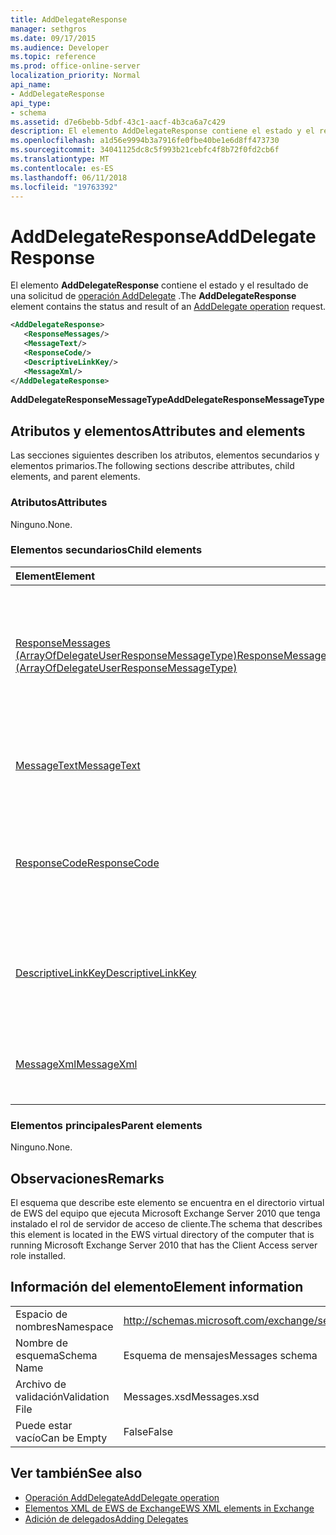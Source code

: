```yaml
---
title: AddDelegateResponse
manager: sethgros
ms.date: 09/17/2015
ms.audience: Developer
ms.topic: reference
ms.prod: office-online-server
localization_priority: Normal
api_name:
- AddDelegateResponse
api_type:
- schema
ms.assetid: d7e6bebb-5dbf-43c1-aacf-4b3ca6a7c429
description: El elemento AddDelegateResponse contiene el estado y el resultado de una solicitud de operación AddDelegate.
ms.openlocfilehash: a1d56e9994b3a7916fe0fbe40be1e6d8ff473730
ms.sourcegitcommit: 34041125dc8c5f993b21cebfc4f8b72f0fd2cb6f
ms.translationtype: MT
ms.contentlocale: es-ES
ms.lasthandoff: 06/11/2018
ms.locfileid: "19763392"
---
```

# <a name="adddelegateresponse"></a><span data-ttu-id="1be1a-103">AddDelegateResponse</span><span class="sxs-lookup"><span data-stu-id="1be1a-103">AddDelegateResponse</span></span>

<span data-ttu-id="1be1a-104">El elemento **AddDelegateResponse** contiene el estado y el resultado de una solicitud de [operación AddDelegate](adddelegate-operation.md) .</span><span class="sxs-lookup"><span data-stu-id="1be1a-104">The **AddDelegateResponse** element contains the status and result of an [AddDelegate operation](adddelegate-operation.md) request.</span></span> 
  
```xml
<AddDelegateResponse>
   <ResponseMessages/>
   <MessageText/>
   <ResponseCode/>
   <DescriptiveLinkKey/>
   <MessageXml/>
</AddDelegateResponse>
```

 <span data-ttu-id="1be1a-105">**AddDelegateResponseMessageType**</span><span class="sxs-lookup"><span data-stu-id="1be1a-105">**AddDelegateResponseMessageType**</span></span>
## <a name="attributes-and-elements"></a><span data-ttu-id="1be1a-106">Atributos y elementos</span><span class="sxs-lookup"><span data-stu-id="1be1a-106">Attributes and elements</span></span>

<span data-ttu-id="1be1a-107">Las secciones siguientes describen los atributos, elementos secundarios y elementos primarios.</span><span class="sxs-lookup"><span data-stu-id="1be1a-107">The following sections describe attributes, child elements, and parent elements.</span></span>
  
### <a name="attributes"></a><span data-ttu-id="1be1a-108">Atributos</span><span class="sxs-lookup"><span data-stu-id="1be1a-108">Attributes</span></span>

<span data-ttu-id="1be1a-109">Ninguno.</span><span class="sxs-lookup"><span data-stu-id="1be1a-109">None.</span></span>
  
### <a name="child-elements"></a><span data-ttu-id="1be1a-110">Elementos secundarios</span><span class="sxs-lookup"><span data-stu-id="1be1a-110">Child elements</span></span>

|<span data-ttu-id="1be1a-111">**Element**</span><span class="sxs-lookup"><span data-stu-id="1be1a-111">**Element**</span></span>|<span data-ttu-id="1be1a-112">**Descripción**</span><span class="sxs-lookup"><span data-stu-id="1be1a-112">**Description**</span></span>|
|:-----|:-----|
|[<span data-ttu-id="1be1a-113">ResponseMessages (ArrayOfDelegateUserResponseMessageType)</span><span class="sxs-lookup"><span data-stu-id="1be1a-113">ResponseMessages (ArrayOfDelegateUserResponseMessageType)</span></span>](responsemessages-arrayofdelegateuserresponsemessagetype.md) <br/> |<span data-ttu-id="1be1a-114">Contiene los mensajes de respuesta para una solicitud de administración de servicios Web de Exchange delegado.</span><span class="sxs-lookup"><span data-stu-id="1be1a-114">Contains the response messages for an Exchange Web Services delegate management request.</span></span>  <br/> |
|[<span data-ttu-id="1be1a-115">MessageText</span><span class="sxs-lookup"><span data-stu-id="1be1a-115">MessageText</span></span>](messagetext.md) <br/> |<span data-ttu-id="1be1a-116">Proporciona una descripción de texto del estado de la respuesta.</span><span class="sxs-lookup"><span data-stu-id="1be1a-116">Provides a text description of the status of the response.</span></span>  <br/> |
|[<span data-ttu-id="1be1a-117">ResponseCode</span><span class="sxs-lookup"><span data-stu-id="1be1a-117">ResponseCode</span></span>](responsecode.md) <br/> |<span data-ttu-id="1be1a-118">Proporciona un código de error que identifica el error específico que ha encontrado la solicitud.</span><span class="sxs-lookup"><span data-stu-id="1be1a-118">Provides an error code that identifies the specific error that the request encountered.</span></span>  <br/> |
|[<span data-ttu-id="1be1a-119">DescriptiveLinkKey</span><span class="sxs-lookup"><span data-stu-id="1be1a-119">DescriptiveLinkKey</span></span>](descriptivelinkkey.md) <br/> |<span data-ttu-id="1be1a-120">Actualmente no se utiliza y está reservado para uso futuro.</span><span class="sxs-lookup"><span data-stu-id="1be1a-120">Currently unused and is reserved for future use.</span></span> <span data-ttu-id="1be1a-121">Contiene un valor de 0.</span><span class="sxs-lookup"><span data-stu-id="1be1a-121">It contains a value of 0.</span></span>  <br/> |
|[<span data-ttu-id="1be1a-122">MessageXml</span><span class="sxs-lookup"><span data-stu-id="1be1a-122">MessageXml</span></span>](messagexml.md) <br/> |<span data-ttu-id="1be1a-123">Proporciona información de la respuesta de error adicionales.</span><span class="sxs-lookup"><span data-stu-id="1be1a-123">Provides additional error response information.</span></span>  <br/> |
   
### <a name="parent-elements"></a><span data-ttu-id="1be1a-124">Elementos principales</span><span class="sxs-lookup"><span data-stu-id="1be1a-124">Parent elements</span></span>

<span data-ttu-id="1be1a-125">Ninguno.</span><span class="sxs-lookup"><span data-stu-id="1be1a-125">None.</span></span>
  
## <a name="remarks"></a><span data-ttu-id="1be1a-126">Observaciones</span><span class="sxs-lookup"><span data-stu-id="1be1a-126">Remarks</span></span>

<span data-ttu-id="1be1a-127">El esquema que describe este elemento se encuentra en el directorio virtual de EWS del equipo que ejecuta Microsoft Exchange Server 2010 que tenga instalado el rol de servidor de acceso de cliente.</span><span class="sxs-lookup"><span data-stu-id="1be1a-127">The schema that describes this element is located in the EWS virtual directory of the computer that is running Microsoft Exchange Server 2010 that has the Client Access server role installed.</span></span>
  
## <a name="element-information"></a><span data-ttu-id="1be1a-128">Información del elemento</span><span class="sxs-lookup"><span data-stu-id="1be1a-128">Element information</span></span>

|||
|:-----|:-----|
|<span data-ttu-id="1be1a-129">Espacio de nombres</span><span class="sxs-lookup"><span data-stu-id="1be1a-129">Namespace</span></span>  <br/> |http://schemas.microsoft.com/exchange/services/2006/messages  <br/> |
|<span data-ttu-id="1be1a-130">Nombre de esquema</span><span class="sxs-lookup"><span data-stu-id="1be1a-130">Schema Name</span></span>  <br/> |<span data-ttu-id="1be1a-131">Esquema de mensajes</span><span class="sxs-lookup"><span data-stu-id="1be1a-131">Messages schema</span></span>  <br/> |
|<span data-ttu-id="1be1a-132">Archivo de validación</span><span class="sxs-lookup"><span data-stu-id="1be1a-132">Validation File</span></span>  <br/> |<span data-ttu-id="1be1a-133">Messages.xsd</span><span class="sxs-lookup"><span data-stu-id="1be1a-133">Messages.xsd</span></span>  <br/> |
|<span data-ttu-id="1be1a-134">Puede estar vacío</span><span class="sxs-lookup"><span data-stu-id="1be1a-134">Can be Empty</span></span>  <br/> |<span data-ttu-id="1be1a-135">False</span><span class="sxs-lookup"><span data-stu-id="1be1a-135">False</span></span>  <br/> |
   
## <a name="see-also"></a><span data-ttu-id="1be1a-136">Ver también</span><span class="sxs-lookup"><span data-stu-id="1be1a-136">See also</span></span>

- [<span data-ttu-id="1be1a-137">Operación AddDelegate</span><span class="sxs-lookup"><span data-stu-id="1be1a-137">AddDelegate operation</span></span>](adddelegate-operation.md)
- [<span data-ttu-id="1be1a-138">Elementos XML de EWS de Exchange</span><span class="sxs-lookup"><span data-stu-id="1be1a-138">EWS XML elements in Exchange</span></span>](ews-xml-elements-in-exchange.md)
- [<span data-ttu-id="1be1a-139">Adición de delegados</span><span class="sxs-lookup"><span data-stu-id="1be1a-139">Adding Delegates</span></span>](http://msdn.microsoft.com/library/3a744150-66a3-4a13-9433-793603ba5038%28Office.15%29.aspx)

